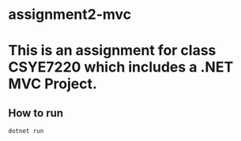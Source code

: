 # assignment2-mvc

# This is an assignment for class CSYE7220 which includes a .NET MVC Project.

## How to run
```
dotnet run
```
